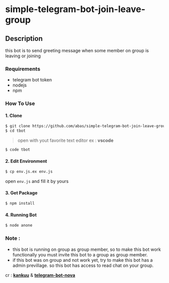 # simple-telegram-bot-join-leave-group

## Description
this bot is to send greeting message when some member on group is leaving or joining

### Requirements
* telegram bot token
* nodejs
* npm

### How To Use

#### 1. Clone

``` bash
$ git clone https://github.com/abas/simple-telegram-bot-join-leave-group.git tbot
$ cd tbot
```
> open with yout favorite text editor ex : __vscode__

``` bash
$ code tbot
```

#### 2. Edit Environment

``` bash
$ cp env.js.ex env.js
```

open `env.js` and fill it by yours

#### 3. Get Package

``` bash
$ npm install
```

#### 4. Running Bot

``` bash
$ node anone
```

### Note :
- this bot is running on group as group member, so to make this bot work functionally you must invite this bot to a group as group member.
- if this bot was on group and not work yet, try to make this bot has a admin previllage. so this bot has access to read chat on your group.


cr : [**kankuu**](https://t.me/kankuu) & [**telegram-bot-nova**](https://www.npmjs.com/package/telegram-bot-nova)